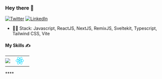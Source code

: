 ### Hey there 👋

</div>
<a href="https://twitter.com/mrHimanshuSahni" target="__blank"><img src="https://img.shields.io/twitter/follow/mrHimanshuSahni?style=social" alt="Twitter"></a>
<a href="https://www.linkedin.com/in/mrhimanshusahni/" target="_blank"><img src="https://img.shields.io/badge/LinkedIn-%230077B5.svg?&style=flat-square&logo=linkedin&logoColor=white" alt="LinkedIn"></a>
</a>
<br>

- 👨‍💻 Stack: Javascript, ReactJS, NextJS, RemixJS, Sveltekit, Typescript, Tailwind CSS, Vite 


#### My Skills ✍️

<table style="border: none;">
<tr style="border: none; padding: 0; margin: 0;">
    <td style="border: none; padding: 0; margin: 0;"> <img src="https://i.imgur.com/skEm5dG.png" width='30' style='margin-right: 1rem;' /> </td>
    <td style="border: none; padding: 0;"> <img src="https://github.com/vscode-icons/vscode-icons/blob/master/icons/file_type_reactjs.svg" width='30' style='margin-right: 1rem;' /> </td>
</tr>
</table>****
